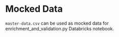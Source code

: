 # Mocked Data

`master-data.csv` can be used as mocked data for enrichment_and_validation.py Databricks notebook.

